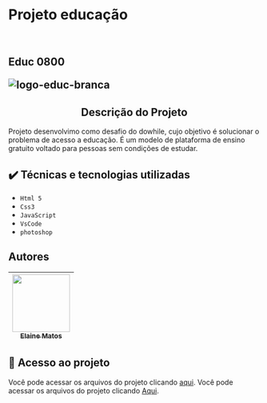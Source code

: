 
<h1 aling="center">Projeto educação</h1></br>
<h2 aling="center">Educ 0800</h></br>


![logo-educ-branca](https://user-images.githubusercontent.com/49289106/146667820-4f184d04-8498-4813-8778-06b9b5972ff8.png)

<h2 align="center"> Descrição do Projeto </h2>
<p>Projeto desenvolvimo como desafio do dowhile, cujo objetivo é solucionar o problema de acesso a educação.
  É um modelo de plataforma de ensino gratuito voltado para pessoas sem condições de estudar.
</p>

## ✔️ Técnicas e tecnologias utilizadas
- ``Html 5``
- ``Css3``
- ``JavaScript``
- ``VsCode``
- ``photoshop``

## Autores

| [<img src="https://avatars.githubusercontent.com/u/49289106?v=4" width=115><br><sub>Elaine Matos</sub>](https://github.com/elainematos) |  
| :---: | 

## 📁 Acesso ao projeto
Você pode acessar os arquivos do projeto clicando [aqui](https:/).
Você pode acessar os arquivos do projeto clicando [Aqui](https://github.com/elainematos/Projeto-educacao).
